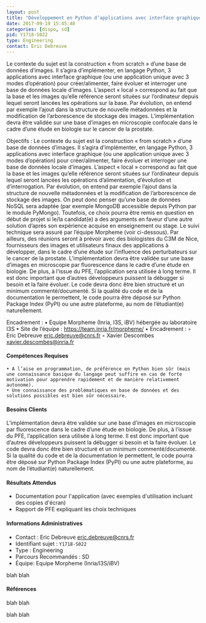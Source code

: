 ```yaml
---
layout: post
title: "Développement en Python d’applications avec interface graphique de construction, d’évolution et d’interrogation d’une base de données locale d’images"
date: 2017-09-19 15:45:48
categories: [dispo, sd]
pid: Y1718-S022
type: Engineering
contact: Eric Debreuve
---
```

       
Le contexte du sujet est la construction « from scratch » d’une base de données d’images. Il s’agira d’implémenter, en langage Python, 3 applications avec interface graphique (ou une application unique avec 3 modes d’opération) pour créer/alimenter, faire évoluer et interroger une base de données locale d’images. L’aspect « local » correspond au fait que la base et les images qu’elle référence seront situées sur l’ordinateur depuis lequel seront lancées les opérations sur la base. Par évolution, on entend par exemple l’ajout dans la structure de nouvelle métadonnées et la modification de l’arborescence de stockage des images. L’implémentation devra être validée sur une base d’images en microscopie confocale dans le cadre d’une étude en biologie sur le cancer de la prostate.

Objectifs :
Le contexte du sujet est la construction « from scratch » d’une base de données d’images. Il s’agira d’implémenter, en langage Python, 3 applications avec interface graphique (ou une application unique avec 3 modes d’opération) pour créer/alimenter, faire évoluer et interroger une base de données locale d’images. L’aspect « local » correspond au fait que la base et les images qu’elle référence seront situées sur l’ordinateur depuis lequel seront lancées les opérations d’alimentation, d’évolution et d’interrogation. Par évolution, on entend par exemple l’ajout dans la structure de nouvelle métadonnées et la modification de l’arborescence de stockage des images. On peut donc penser qu’une base de données NoSQL sera adaptée (par exemple MongoDB accessible depuis Python par le module PyMongo). Toutefois, ce choix pourra être remis en question en début de projet si le/la candidat(e) a des arguments en faveur d’une autre solution d’après son expérience acquise en enseignement ou stage.
	Le suivi technique sera assuré par l’équipe Morpheme (voir ci-dessous). Par ailleurs, des réunions seront à prévoir avec des biologistes du C3M de Nice, fournisseurs des images et utilisateurs finaux des applications à développer, dans le cadre d’une étude sur l’influence des perturbateurs sur le cancer de la prostate.
	L’implémentation devra être validée sur une base d’images en microscopie par fluorescence dans le cadre d’une étude en biologie. De plus, à l’issue du PFE, l’application sera utilisée à long terme. Il est donc important que d’autres développeurs puissent la débugger si besoin et la faire évoluer. Le code devra donc être bien structuré et un minimum commenté/documenté. Si la qualité du code et de la documentation le permettent, le code pourra être déposé sur Python Package Index (PyPI) ou une autre plateforme, au nom de l’étudiant(e) naturellement.

Encadrement :
    • Equipe Morpheme (Inria, I3S, iBV) hébergée au laboratoire I3S
    • Site de l’équipe : https://team.inria.fr/morpheme/
    • Encadrement :
        ◦ Eric Debreuve		eric.debreuve@cnrs.fr
        ◦ Xavier Descombes	xavier.descombes@inria.fr

#### Compétences Requises
    • A l’aise en programmation, de préférence en Python bien sûr (mais une connaissance basique du langage peut suffire en cas de forte motivation pour apprendre rapidement et de manière relativement autonome).
    • Une connaissance des problématiques en base de données et des solutions possibles est bien sûr nécessaire.


#### Besoins Clients
L’implémentation devra être validée sur une base d’images en microscopie par fluorescence dans le cadre d’une étude en biologie. De plus, à l’issue du PFE, l’application sera utilisée à long terme. Il est donc important que d’autres développeurs puissent la débugger si besoin et la faire évoluer. Le code devra donc être bien structuré et un minimum commenté/documenté. Si la qualité du code et de la documentation le permettent, le code pourra être déposé sur Python Package Index (PyPI) ou une autre plateforme, au nom de l’étudiant(e) naturellement.

#### Résultats Attendus
- Documentation pour l'application (avec exemples d'utilisation incluant des copies d'écran)
- Rapport de PFE expliquant les choix techniques
     

#### Informations Administratives
  * Contact : Eric Debreuve <eric.debreuve@cnrs.fr>
  * Identifiant sujet : `Y1718-S022`
  * Type : Engineering
  * Parcours Recommandés : SD
  * Équipe: Equipe Morpheme (Inria/I3S/iBV)

 blah blah
#### Références
 blah blah


 blah blah
     